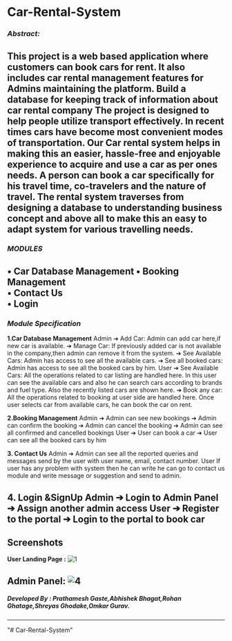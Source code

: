 # Car-Rental-System

### _Abstract:_ 
This project is a web based application where customers can book cars for rent. It also includes car rental management features for Admins maintaining the platform.
Build a database for keeping track of information about car rental company
The project is designed to help people utilize transport effectively. In recent times cars have become most convenient modes of transportation. Our Car rental system helps in making this an easier, hassle-free and enjoyable experience to acquire and use a car as per ones needs. A person can book a car specifically for his travel time, co-travelers and the nature of travel. The rental system traverses from designing a database to understanding business concept and above all to make this an easy to adapt system for various travelling needs.
-----------------------------------------------------------------------------------------------------------
### _MODULES_
  • Car Database Management 
  • Booking Management  
  • Contact Us  
  • Login 
  -----------------------------------------------------------------------------------------------------------
### _Module Specification_
   **1.Car Database Management**
    Admin
    ➔ Add Car:
    Admin can add car here,if new car is available.
    ➔ Manage Car:
    If previously added car is not available in the company,then admin can remove it from the system.
    ➔ See Available Cars:
    Admin has access to see all the available cars.
    ➔ See all booked cars:
    Admin has access to see all the booked cars by him.
    User
    ➔ See Available Cars:
    All the operations related to car listing are handled here. In this user can see the available cars and also he can search cars according to brands and fuel type. Also the recently listed cars are shown here.
    ➔ Book any car:
    All the operations related to booking at user side are handled here. Once user selects car from available cars, he can book the car on rent.
    
  **2.Booking Management**
    Admin
    ➔ Admin can see new bookings
    ➔ Admin can confirm the booking
    ➔ Admin can cancel the booking
    ➔ Admin can see all confirmed and cancelled bookings
    User
    ➔ User can book a car
    ➔ User can see all the booked cars by him
    
   **3. Contact Us**
    Admin
    ➔ Admin can see all the reported queries and messages send by the user with user name, email, contact number.
    User
    If user has any problem with system then he can write he can go to contact us module and write message or suggestion and send to admin.
    
   **4. Login &SignUp**
      Admin
      ➔ Login to Admin Panel
      ➔ Assign another admin access
      User
      ➔ Register to the portal
      ➔ Login to the portal to book car
 -----------------------------------------------------------------------------------------------------------
 ## Screenshots
**User Landing Page :**
![1](https://user-images.githubusercontent.com/55710267/119817621-d2f8d380-bf0b-11eb-91bb-99e05c27c54a.png) 

**Admin Panel:**
![4](https://user-images.githubusercontent.com/55710267/119817764-fb80cd80-bf0b-11eb-9d1f-678a4e9a9f24.png)
-----------------------------------------------------------------------------------------------------------   
##### Developed By : _Prathamesh Gaste,Abhishek Bhagat,Rohan Ghatage,Shreyas Ghodake,Omkar Gurav._
-----------------------------------------------------------------------------------------------------------
"# Car-Rental-System" 
